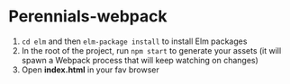 # Perennials-webpack

1. `cd elm` and then `elm-package install` to install Elm packages
2. In the root of the project, run `npm start` to generate your assets (it will spawn a Webpack process that will keep watching on changes)
3. Open **index.html** in your fav browser
